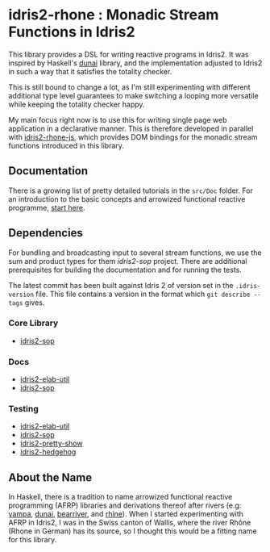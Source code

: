 # idris2-rhone : Monadic Stream Functions in Idris2

This library provides a DSL for writing reactive programs
in Idris2. It was inspired by Haskell's [dunai](https://github.com/ivanperez-keera/dunai)
library, and the implementation adjusted to Idris2 in
such a way that it satisfies the totality checker.

This is still bound to change a lot, as I'm still experimenting
with different additional type level guarantees to make
switching a looping more versatile while keeping the
totality checker happy.

My main focus right now is to use this for writing
single page web application in a declarative manner.
This is therefore developed in parallel with
[idris2-rhone-js](https://github.com/stefan-hoeck/idris2-rhone-js),
which provides DOM bindings for the monadic stream functions
introduced in this library.

## Documentation

There is a growing list of pretty detailed tutorials
in the `src/Doc` folder. For an introduction to the basic
concepts and arrowized functional reactive programme,
[start here](src/Doc/Basics.md).

## Dependencies

For bundling and broadcasting input to several stream functions,
we use the sum and product types for them *idris2-sop* project.
There are additional prerequisites for building the documentation
and for running the tests.

The latest commit has been built against Idris 2 of version set in the ``.idris-version`` file.
This file contains a version in the format which ``git describe --tags`` gives.

### Core Library

* [idris2-sop](https://github.com/stefan-hoeck/idris2-sop)

### Docs

* [idris2-elab-util](https://github.com/stefan-hoeck/idris2-elab-util)
* [idris2-sop](https://github.com/stefan-hoeck/idris2-sop)

### Testing

* [idris2-elab-util](https://github.com/stefan-hoeck/idris2-elab-util)
* [idris2-sop](https://github.com/stefan-hoeck/idris2-sop)
* [idris2-pretty-show](https://github.com/stefan-hoeck/idris2-pretty-show)
* [idris2-hedgehog](https://github.com/stefan-hoeck/idris2-hedgehog)

## About the Name

In Haskell, there is a tradition to name
arrowized functional reactive programming (AFRP)
libraries and derivations thereof after rivers (e.g:
[yampa](https://github.com/ivanperez-keera/Yampa/),
[dunai](https://github.com/ivanperez-keera/dunai),
[bearriver](https://hackage.haskell.org/package/bearriver), and
[rhine](https://hackage.haskell.org/package/rhine)).
When I started experimenting with AFRP in Idris2, I was in the
Swiss canton of Wallis, where the river Rhône (Rhone in German)
has its source, so I thought this would be a fitting name
for this library.
